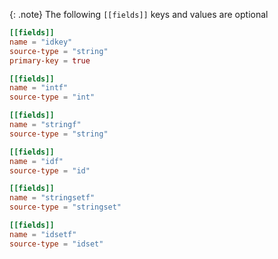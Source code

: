 {: .note}
The following `[[fields]]` keys and values are optional

``` toml
[[fields]]
name = "idkey"
source-type = "string"
primary-key = true

[[fields]]
name = "intf"
source-type = "int"

[[fields]]
name = "stringf"
source-type = "string"

[[fields]]
name = "idf"
source-type = "id"

[[fields]]
name = "stringsetf"
source-type = "stringset"

[[fields]]
name = "idsetf"
source-type = "idset"
```

